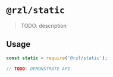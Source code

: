 # `@rzl/static`

> TODO: description

## Usage

```javascript
const static = require('@rzl/static');

// TODO: DEMONSTRATE API
```
